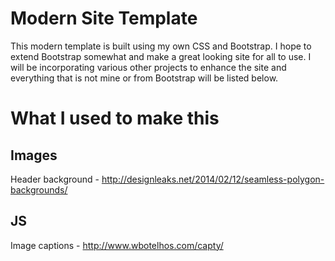Modern Site Template
====================

This modern template is built using my own CSS and Bootstrap. I hope to extend Bootstrap somewhat and make a great looking site for all to use. I will be incorporating various other projects to enhance the site and everything that is not mine or from Bootstrap will be listed below.

What I used to make this
========================

Images
------
Header background - http://designleaks.net/2014/02/12/seamless-polygon-backgrounds/

JS
--
Image captions - http://www.wbotelhos.com/capty/
